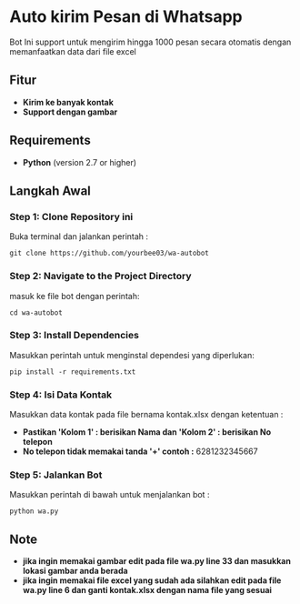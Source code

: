 # Auto kirim Pesan di Whatsapp

Bot Ini support untuk mengirim hingga 1000 pesan secara otomatis dengan memanfaatkan data dari file excel

## Fitur
- **Kirim ke banyak kontak**
- **Support dengan gambar**

## Requirements
- **Python** (version 2.7 or higher)

## Langkah Awal

### Step 1: Clone Repository ini
Buka terminal dan jalankan perintah :

```
git clone https://github.com/yourbee03/wa-autobot
```

### Step 2: Navigate to the Project Directory
masuk ke file bot dengan perintah:

```
cd wa-autobot
```

### Step 3: Install Dependencies
Masukkan perintah untuk menginstal dependesi yang diperlukan:

```
pip install -r requirements.txt
```

### Step 4: Isi Data Kontak
Masukkan data kontak pada file bernama kontak.xlsx
dengan ketentuan :
- **Pastikan 'Kolom 1' : berisikan Nama dan 'Kolom 2' : berisikan No telepon**
- **No telepon tidak memakai tanda '+' contoh :** 6281232345667


### Step 5: Jalankan Bot
Masukkan perintah di bawah untuk menjalankan bot :

```
python wa.py
```

## Note
- **jika ingin memakai gambar edit pada file wa.py line 33 dan masukkan lokasi gambar anda berada**
- **jika ingin memakai file excel yang sudah ada silahkan edit pada file wa.py line 6 dan ganti kontak.xlsx dengan nama file yang sesuai** 
